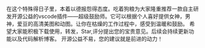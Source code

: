 在这个特殊得日子里，本着以德报怨得态度。吃着狗粮为大家隆重推荐一款自主研发开源公益的vscode插件——超级鼓励师。它可以根据个人喜好提供女神，男神，爱豆的高清美图和动图。让你在枯燥的工作过程中，感受到温暖和鼓励。
希望大家能积极下载使用，转发，Star,评分提出您的宝贵意见。后续会持续更新功能以及代码解析博客。
开源公益不易，您的建议就是前进的动力！